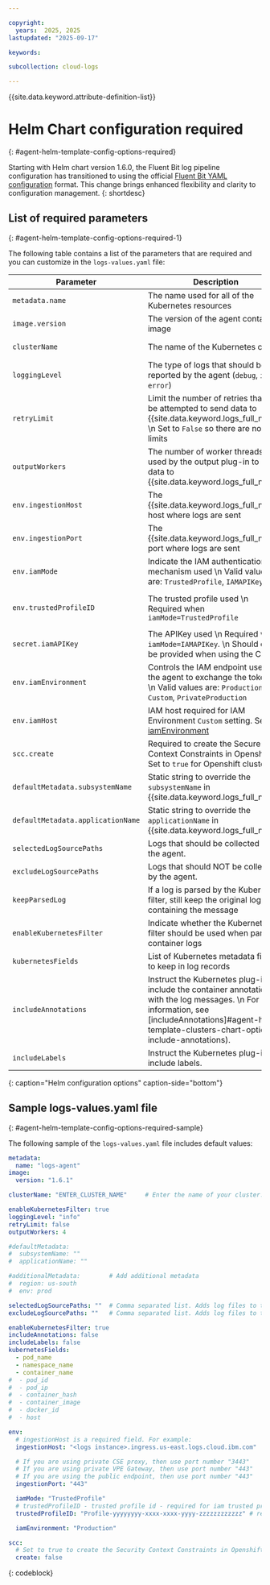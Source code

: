 ```yaml
---

copyright:
  years:  2025, 2025
lastupdated: "2025-09-17"

keywords:

subcollection: cloud-logs

---
```


{{site.data.keyword.attribute-definition-list}}


# Helm Chart configuration required
{: #agent-helm-template-config-options-required}

Starting with Helm chart version 1.6.0, the Fluent Bit log pipeline configuration has transitioned to using the official [Fluent Bit YAML configuration](https://docs.fluentbit.io/manual/administration/configuring-fluent-bit/yaml) format. This change brings enhanced flexibility and clarity to configuration management.
{: shortdesc}


## List of required parameters
{: #agent-helm-template-config-options-required-1}

The following table contains a list of the parameters that are required and you can customize in the `logs-values.yaml` file:

| Parameter | Description | Default value |
|-----------|-------------|----------------|
| `metadata.name` | The name used for all of the Kubernetes resources | `logs-agent` |
| `image.version` | The version of the agent container image | No default. \n Sample value: `1.6.1` |
| `clusterName` | The name of the Kubernetes cluster | No default \n Enter your cluster name |
| `loggingLevel` | The type of logs that should be reported by the agent (`debug`, `info`, `error`) | `info` |
| `retryLimit` | Limit the number of retries that will be attempted to send data to {{site.data.keyword.logs_full_notm}} \n Set to `False` so there are no retry limits | `False` |
| `outputWorkers` | The number of worker threads used by the output plug-in to send data to {{site.data.keyword.logs_full_notm}} | `4` |
| `env.ingestionHost` | The {{site.data.keyword.logs_full_notm}} host where logs are sent | No default |
| `env.ingestionPort` | The {{site.data.keyword.logs_full_notm}} port where logs are sent | No default |
| `env.iamMode` | Indicate the IAM authentication mechanism used \n Valid values are: `TrustedProfile`, `IAMAPIKey` | No default  |
| `env.trustedProfileID` | The trusted profile used \n Required when `iamMode=TrustedProfile` | No default. \n Sample value: `Profile-xxxxxxxx-xxxx-xxxx-xxxx-xxxxxxxxxxxx` |
| `secret.iamAPIKey` | The APIKey used \n Required when `iamMode=IAMAPIKey`. \n Should only be provided when using the CLI | No default |
| `env.iamEnvironment` | Controls the IAM endpoint used by the agent to exchange the tokens. \n Valid values are: `Production`, `Custom`, `PrivateProduction` | `Production` |
| `env.iamHost` | IAM host required for IAM Environment `Custom` setting.  See [iamEnvironment](/docs/cloud-logs?topic=cloud-logs-agent-helm-iam-endpoint) | No default |
| `scc.create` | Required to create the Secure Context Constraints in Openshift \n Set to `true` for Openshift clusters. | `false` |
| `defaultMetadata.subsystemName` | Static string to override the `subsystemName` in {{site.data.keyword.logs_full_notm}} | Set to the container that generated the log |
| `defaultMetadata.applicationName` | Static string to override the `applicationName` in {{site.data.keyword.logs_full_notm}} | Set to the namespace name that generated the log |
| `selectedLogSourcePaths` | Logs that should be collected by the agent. | `/var/log/containers/*.log` |
| `excludeLogSourcePaths` | Logs that should NOT be collected by the agent. | `/var/log/at/*` |
| `keepParsedLog` | If a log is parsed by the Kubernetes filter, still keep the original log field containing the message | `false` |
| `enableKubernetesFilter` | Indicate whether the Kubernetes filter should be used when parsing container logs | `true` |
| `kubernetesFields` | List of Kubernetes metadata fields to keep in log records | `pod_name`, `namespace_name`, `container_name` |
| `includeAnnotations` | Instruct the Kubernetes plug-in to include the container annotations with the log messages.  \n For more information, see [includeAnnotations]#agent-helm-template-clusters-chart-options-include-annotations). | `false` |
| `includeLabels` | Instruct the Kubernetes plug-in to include labels. | `false` |
{: caption="Helm configuration options" caption-side="bottom"}


## Sample logs-values.yaml file
{: #agent-helm-template-config-options-required-sample}

The following sample of the `logs-values.yaml` file includes default values:

```yaml
metadata:
  name: "logs-agent"
image:
  version: "1.6.1"

clusterName: "ENTER_CLUSTER_NAME"     # Enter the name of your cluster. This information is used to improve the metadata and help with your filtering.

enableKubernetesFilter: true
loggingLevel: "info"
retryLimit: false
outputWorkers: 4

#defaultMetadata:
#  subsystemName: ""
#  applicationName: ""

#additionalMetadata:        # Add additional metadata
#  region: us-south
#  env: prod

selectedLogSourcePaths: ""  # Comma separated list. Adds log files to the default value `/var/log/containers/*.log`
excludeLogSourcePaths: ""   # Comma separated list. Adds log files to the default value `/var/log/at/*`

enableKubernetesFilter: true
includeAnnotations: false
includeLabels: false
kubernetesFields:
  - pod_name
  - namespace_name
  - container_name
#  - pod_id
#  - pod_ip
#  - container_hash
#  - container_image
#  - docker_id
#  - host

env:
  # ingestionHost is a required field. For example:
  ingestionHost: "<logs instance>.ingress.us-east.logs.cloud.ibm.com"

  # If you are using private CSE proxy, then use port number "3443"
  # If you are using private VPE Gateway, then use port number "443"
  # If you are using the public endpoint, then use port number "443"
  ingestionPort: "443"

  iamMode: "TrustedProfile"
  # trustedProfileID - trusted profile id - required for iam trusted profile mode
  trustedProfileID: "Profile-yyyyyyyy-xxxx-xxxx-yyyy-zzzzzzzzzzzz" # required if iamMode is set to TrustedProfile

  iamEnvironment: "Production"

scc:
  # Set to true to create the Security Context Constraints in Openshift clusters
  create: false
```
{: codeblock}
